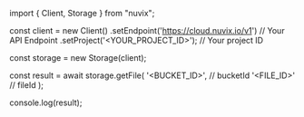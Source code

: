 import { Client, Storage } from "nuvix";

const client = new Client()
.setEndpoint('https://cloud.nuvix.io/v1') // Your API Endpoint
.setProject('<YOUR_PROJECT_ID>'); // Your project ID

const storage = new Storage(client);

const result = await storage.getFile(
'<BUCKET_ID>', // bucketId
'<FILE_ID>' // fileId
);

console.log(result);
